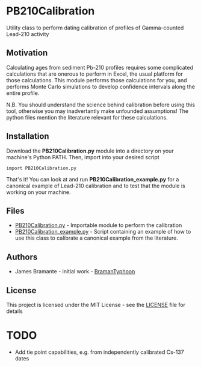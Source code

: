 # PB210Calibration
Utility class to perform dating calibration of profiles of Gamma-counted Lead-210 activity

## Motivation
Calculating ages from sediment Pb-210 profiles requires some complicated calculations that are onerous to perform in Excel, the usual platform for those calculations. This module performs those calculations for you, and performs Monte Carlo simulations to develop confidence intervals along the entire profile.

N.B. You should understand the science behind calibration before using this tool, otherwise you may inadvertantly make unfounded assumptions! The python files mention the literature relevant for these calculations.

## Installation
Download the __PB210Calibration.py__ module into a directory on your machine's Python PATH. Then, import into your desired script
```
import PB210Calibration.py
```
That's it!  You can look at and run __PB210Calibration_example.py__ for a canonical example of Lead-210 calibration and to test that the module is working on your machine.

## Files
* [PB210Calibration.py](PB210Calibration.py) - Importable module to perform the calibration
* [PB210Calibration_example.py](PB210Calibration_example.py) - Script containing an example of how to use this class to calibrate a canonical example from the literature.

## Authors
* James Bramante - initial work - [BramanTyphoon](https://github.com/BramanTyphoon)

## License
This project is licensed under the MIT License - see the [LICENSE](LICENSE) file for details

# TODO

* Add tie point capabilities, e.g. from independently calibrated Cs-137 dates



